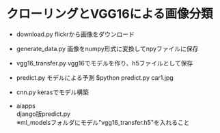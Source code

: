 # クローリングとVGG16による画像分類

- download.py 
flickrから画像をダウンロード

- generate_data.py 
画像をnumpy形式に変換してnpyファイルに保存

- vgg16_transfer.py 
vgg16でモデルを作り、h5ファイルとして保存

- predict.py 
モデルによる予測 
$python predict.py car1.jpg

- cnn.py 
kerasでモデル構築

- aiapps  
django版predict.py  
※ml_modelsフォルダにモデル"vgg16_transfer.h5"を入れること
